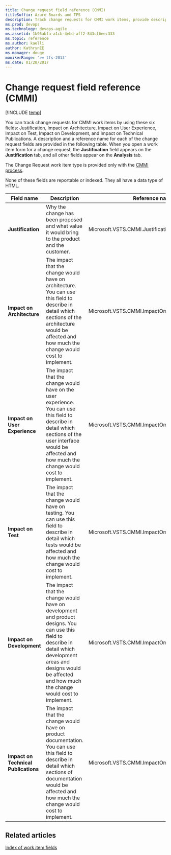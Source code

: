 ```yaml
---
title: Change request field reference (CMMI)
titleSuffix: Azure Boards and TFS
description: Track change requests for CMMI work items, provide description and reference name  
ms.prod: devops
ms.technology: devops-agile
ms.assetid: 1b95abfa-a1cb-4ebd-aff2-843cf6eec333
ms.topic: reference
ms.author: kaelliauthor: KathrynEE
ms.manager: douge
monikerRange: '>= tfs-2013'
ms.date: 01/20/2017
---
```


# Change request  field reference (CMMI)

[!INCLUDE [temp](../../../../_shared/version-vsts-tfs-all-versions.md)]

You can track change requests for CMMI work items by using these six fields: Justification, Impact on Architecture, Impact on User Experience, Impact on Test, Impact on Development, and Impact on Technical Publications. A description and a reference name for each of the change request fields are provided in the following table. When you open a work item form for a change request, the **Justification** field appears on the **Justification** tab, and all other fields appear on the **Analysis** tab.  
  
 The Change Request work item type is provided only with the [CMMI process](../cmmi-process.md).  
  
 None of these fields are reportable or indexed. They all have a data type of HTML.  
  
|**Field name**|**Description**|**Reference name**|  
|--------------------|---------------------|------------------------|  
|**Justification**|Why the change has been proposed and what value it would bring to the product and the customer.|Microsoft.VSTS.CMMI.Justification|  
|**Impact on Architecture**|The impact that the change would have on architecture. You can use this field to describe in detail which sections of the architecture would be affected and how much the change would cost to implement.|Microsoft.VSTS.CMMI.ImpactOnArchitecture|  
|**Impact on User Experience**|The impact that the change would have on the user experience. You can use this field to describe in detail which sections of the user interface would be affected and how much the change would cost to implement.|Microsoft.VSTS.CMMI.ImpactOnUserExperience|  
|**Impact on Test**|The impact that the change would have on testing. You can use this field to describe in detail which tests would be affected and how much the change would cost to implement.|Microsoft.VSTS.CMMI.ImpactOnTest|  
|**Impact on Development**|The impact that the change would have on development and product designs. You can use this field to describe in detail which development areas and designs would be affected and how much the change would cost to implement.|Microsoft.VSTS.CMMI.ImpactOnDevelopment|  
|**Impact on Technical Publications**|The impact that the change would have on product documentation. You can use this field to describe in detail which sections of documentation would be affected and how much the change would cost to implement.|Microsoft.VSTS.CMMI.ImpactOnTechnicalPublications|  
  
## Related articles 
 [Index of work item fields](../work-item-field.md)